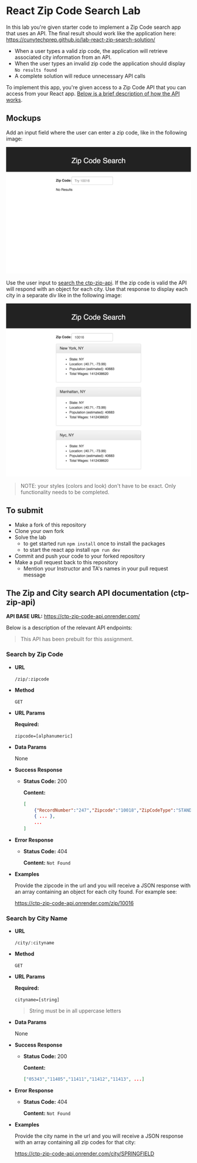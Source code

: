 # React Zip Code Search Lab

In this lab you're given starter code to implement a Zip Code search app that uses an API. The final result should work like the application here: https://cunytechprep.github.io/lab-react-zip-search-solution/

- When a user types a valid zip code, the application will retrieve associated city information from an API.
- When the user types an invalid zip code the application should display `No results found`
- A complete solution will reduce unnecessary API calls

To implement this app, you're given access to a Zip Code API that you can access from your React app. [Below is a brief description of how the API works](#the-zip-and-city-search-api-documentation-ctp-zip-api).

## Mockups

Add an input field where the user can enter a zip code, like in the following image:

![Input field for searching Zip codes](zip-search-1.png)

Use the user input to [search the ctp-zip-api](#search-by-zip-code). If the zip code is valid the API will respond with an object for each city. Use that response to display each city in a separate div like in the following image:

![Display City Results](zip-search-2.png)

> NOTE: your styles (colors and look) don't have to be exact. Only functionality needs to be completed.

## To submit

- Make a fork of this repository
- Clone your own fork
- Solve the lab
  - to get started run `npm install` once to install the packages
  - to start the react app install `npm run dev`
- Commit and push your code to your forked repository
- Make a pull request back to this repository
  - Mention your Instructor and TA's names in your pull request message

## The Zip and City search API documentation (ctp-zip-api)

**API BASE URL:** https://ctp-zip-code-api.onrender.com/

Below is a description of the relevant API endpoints:

> This API has been prebuilt for this assignment.

### Search by Zip Code

- **URL**

  `/zip/:zipcode`

- **Method**

  `GET`

- **URL Params**

  **Required:**

  `zipcode=[alphanumeric]`

- **Data Params**

  None

- **Success Response**

  - **Status Code:** 200

    **Content:**

    ```JSON
    [
        {"RecordNumber":"247","Zipcode":"10018","ZipCodeType":"STANDARD","City":"NEW YORK","State":"NY","LocationType":"PRIMARY","Lat":"40.71","Long":"-73.99","Xaxis":"0.20","Yaxis":"-0.72","Zaxis":"0.65","WorldRegion":"NA","Country":"US","LocationText":"New York, NY","Location":"NA-US-NY-NEW YORK","Decommisioned":"false","TaxReturnsFiled":"4416","EstimatedPopulation":"5928","TotalWages":"810026753","Notes":""},
        { ... },
        ...
    ]
    ```

- **Error Response**

  - **Status Code:** 404

    **Content:** `Not Found`

- **Examples**

  Provide the zipcode in the url and you will receive a JSON response with an array containing an object for each city found. For example see:

  https://ctp-zip-code-api.onrender.com/zip/10016

### Search by City Name

- **URL**

  `/city/:cityname`

- **Method**

  `GET`

- **URL Params**

  **Required:**

  `cityname=[string]`

  > String must be in all uppercase letters

- **Data Params**

  None

- **Success Response**

  - **Status Code:** 200

    **Content:**

    ```JSON
    ["05343","11405","11411","11412","11413", ...]
    ```

- **Error Response**

  - **Status Code:** 404

    **Content:** `Not Found`

- **Examples**

  Provide the city name in the url and you will receive a JSON response with an array containing all zip codes for that city:

  https://ctp-zip-code-api.onrender.com/city/SPRINGFIELD
